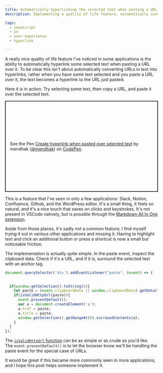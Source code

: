```yaml
---
title: Automatically hyperlinking the selected text when pasting a URL
description: Implementing a quality of life feature, automatically converting some selected text into a hyperlink when pasting a URL over it.  

tags:
  - javascript
  - ux
  - user-experience
  - hyperlink

---
```


A really nice quality of life feature I've noticed in some applications is the ability to automatically hyperlink some selected text when pasting a URL over it. To be clear this isn't about automatically converting URLs in text into hyperlinks, rather when you have some text selected and you paste a URL over it, the text becomes a hyperlink to the URL just pasted.

Here it is in action. Try selecting some text, then copy a URL, and paste it over the selected text. 

<p class="codepen" data-height="300" data-default-tab="result" data-slug-hash="VwRjVQd" data-user="mendhak" style="height: 300px; box-sizing: border-box; display: flex; align-items: center; justify-content: center; border: 2px solid; margin: 1em 0; padding: 1em;">
  <span>See the Pen <a href="https://codepen.io/mendhak/pen/VwRjVQd">
  Create hyperlink when pasted over selected text</a> by mendhak (<a href="https://codepen.io/mendhak">@mendhak</a>)
  on <a href="https://codepen.io">CodePen</a>.</span>
</p>
<script async src="https://cpwebassets.codepen.io/assets/embed/ei.js"></script>

This is a feature that I've seen in only a few applications: Slack, Notion, Confluence, Github, and the WordPress editor. It's a small thing, it feels so natural, and it's a nice touch that saves on clicks and keystrokes. It's not present in VSCode natively, but is possible through the [Markdown All In One extension](https://marketplace.visualstudio.com/items?itemName=yzhang.markdown-all-in-one).

Aside from those places, it's sadly not a common feature; I find myself trying it out in various other applications and missing it. Having to highlight text and click an additional button or press a shortcut is now a small but noticeable friction. 

The implementation is actually quite simple. In the paste event, inspect the clipboard data. Check if it's a URL, and if it is, surround the selected text with an anchor tag. 

```javascript
document.querySelector('div').addEventListener("paste", (event) => {
  
  
  if(window.getSelection().toString()){
    let paste = (event.clipboardData || window.clipboardData).getData("text");
    if(isValidHttpUrl(paste)){
      event.preventDefault();
      var a = document.createElement('a');
      a.href = paste;
      a.title = paste;
      window.getSelection().getRangeAt(0).surroundContents(a);
    }
  }
});
```

The [`isValidHttpUrl` function](https://stackoverflow.com/questions/5717093/check-if-a-javascript-string-is-a-url) can be as simple or as crude as you'd like.  
The `event.preventDefault()` is to let the browser know we'll be handling the paste event for the special case of URLs.  

It would be great if this became more commonly seen in more applications, and I hope this post helps someone implement it.
